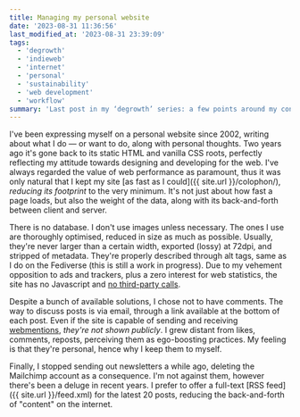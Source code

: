 ```yaml
---
title: Managing my personal website
date: '2023-08-31 11:36:56'
last_modified_at: '2023-08-31 23:39:09'
tags:
  - 'degrowth'
  - 'indieweb'
  - 'internet'
  - 'personal'
  - 'sustainability'
  - 'web development'
  - 'workflow'
summary: 'Last post in my ‘degrowth’ series: a few points around my concept of a personal and sustainable website.'
---
```

I've been expressing myself on a personal website since 2002, writing about what I do&nbsp;—&nbsp;or want to do, along with personal thoughts. Two years ago it's gone back to its static HTML and vanilla CSS roots, perfectly reflecting my attitude towards designing and developing for the web. I've always regarded the value of web performance as paramount, thus it was only natural that I kept my site [as fast as I could]({{ site.url }}/colophon/), _reducing its footprint_ to the very minimum. It's not just about how fast a page loads, but also the weight of the data, along with its back-and-forth between client and server.

There is no database. I don't use images unless necessary. The ones I use are thoroughly optimised, reduced in size as much as possible. Usually, they're never larger than a certain width, exported (lossy) at 72dpi, and stripped of metadata. They're properly described through alt tags, same as I do on the Fediverse (this is still a work in progress). Due to my vehement opposition to ads and trackers, plus a zero interest for web statistics, the site has no Javascript and [no third-party calls](https://themarkup.org/blacklight?url=minutestomidnight.co.uk).

Despite a bunch of available solutions, I chose not to have comments. The way to discuss posts is via email, through a link available at the bottom of each post. Even if the site is capable of sending and receiving [webmentions](https://indieweb.org/Webmention), _they're not shown publicly_. I grew distant from likes, comments, reposts, perceiving them as ego-boosting practices. My feeling is that they're personal, hence why I keep them to myself.

Finally, I stopped sending out newsletters a while ago, deleting the Mailchimp account as a consequence. I'm not against them, however there's been a deluge in recent years. I prefer to offer a full-text [RSS feed]({{ site.url }}/feed.xml) for the latest 20 posts, reducing the back-and-forth of "content" on the internet.